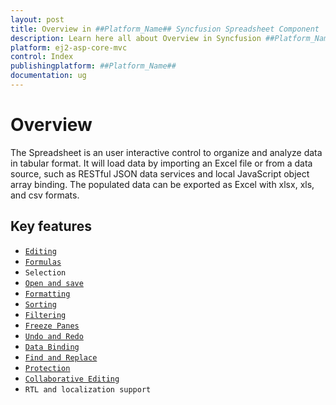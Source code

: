 ```yaml
---
layout: post
title: Overview in ##Platform_Name## Syncfusion Spreadsheet Component
description: Learn here all about Overview in Syncfusion ##Platform_Name## Spreadsheet component of Syncfusion Essential JS 2 and more.
platform: ej2-asp-core-mvc
control: Index
publishingplatform: ##Platform_Name##
documentation: ug
---
```


# Overview

The Spreadsheet is an user interactive control to organize and analyze data in tabular format. It will load data by importing an Excel file or from a data source, such as RESTful JSON data services and local JavaScript object array binding. The populated data can be exported as Excel with xlsx, xls, and csv formats.

## Key features

* [`Editing`](editing)
* [`Formulas`](formulas)
* `Selection`
* [`Open and save`](open-save)
* [`Formatting`](formatting)
* [`Sorting`](sort)
* [`Filtering`](filter)
* [`Freeze Panes`](freeze-pane)
* [`Undo and Redo`](undo-redo)
* [`Data Binding`](data-binding)
* [`Find and Replace`](searching)
* [`Protection`](protect-sheet)
* [`Collaborative Editing`](use-cases/collaborative-editing)
* `RTL and localization support`
